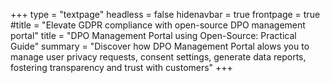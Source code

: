+++
type = "textpage"
headless = false
hidenavbar = true
frontpage = true
#title = "Elevate GDPR compliance with open-source DPO management portal"
title = "DPO Management Portal using Open-Source: Practical Guide"
summary = "Discover how DPO Management Portal alows you to manage user privacy requests, consent settings, generate data reports, fostering transparency and trust with customers"
+++
